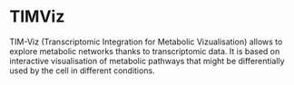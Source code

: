 # TIMViz
TIM-Viz (Transcriptomic Integration for Metabolic Vizualisation) allows to explore metabolic networks thanks to transcriptomic data. It is based on interactive visualisation of metabolic pathways that might be differentially used by the cell in different conditions.
